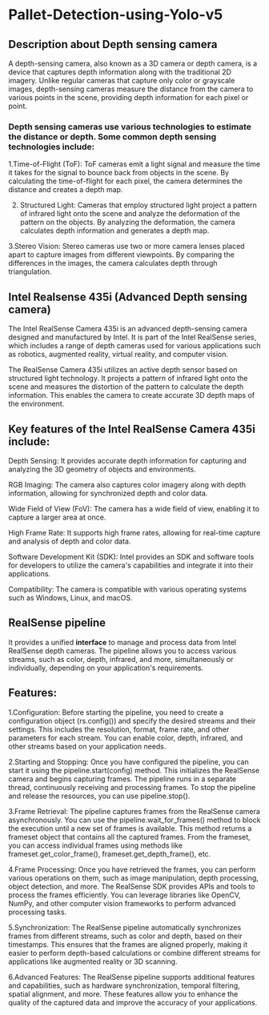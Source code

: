 # Pallet-Detection-using-Yolo-v5

## Description about Depth sensing camera
   A depth-sensing camera, also known as a 3D camera or depth camera, is a device that captures depth information along with the traditional 2D imagery. Unlike regular cameras that capture only color or grayscale images, depth-sensing cameras measure the distance from the camera to various points in the scene, providing depth information for each pixel or point.
   
 ### Depth sensing cameras use various technologies to estimate the distance or depth. Some common depth sensing technologies include:
  1.Time-of-Flight (ToF): ToF cameras emit a light signal and measure the time it takes for the signal to bounce back from objects in the scene. By calculating the time-of-flight for each pixel, the camera determines the distance and creates a depth map.

  2. Structured Light: Cameras that employ structured light project a pattern of infrared light onto the scene and analyze the deformation of the pattern on the objects. By analyzing the deformation, the camera calculates depth information and generates a depth map.

  3.Stereo Vision: Stereo cameras use two or more camera lenses placed apart to capture images from different viewpoints. By comparing the differences in the images, the camera calculates depth through triangulation.

## Intel Realsense 435i (Advanced Depth sensing camera)
The Intel RealSense Camera 435i is an advanced depth-sensing camera designed and manufactured by Intel. It is part of the Intel RealSense series, which includes a range of depth cameras used for various applications such as robotics, augmented reality, virtual reality, and computer vision.

The RealSense Camera 435i utilizes an active depth sensor based on structured light technology. It projects a pattern of infrared light onto the scene and measures the distortion of the pattern to calculate the depth information. This enables the camera to create accurate 3D depth maps of the environment.

## Key features of the Intel RealSense Camera 435i include:

   Depth Sensing: 
      It provides accurate depth information for capturing and analyzing the 3D geometry of objects and environments.
      
   RGB Imaging: 
      The camera also captures color imagery along with depth information, allowing for synchronized depth and color data.
      
   Wide Field of View (FoV): 
      The camera has a wide field of view, enabling it to capture a larger area at once.
      
   High Frame Rate: 
      It supports high frame rates, allowing for real-time capture and analysis of depth and color data.
      
   Software Development Kit (SDK): 
      Intel provides an SDK and software tools for developers to utilize the camera's capabilities and integrate it into their applications.
      
   Compatibility: 
      The camera is compatible with various operating systems such as Windows, Linux, and macOS.

## RealSense pipeline
   It provides a unified **interface** to manage and process data from Intel RealSense depth cameras.
   The pipeline allows you to access various streams, such as color, depth, infrared, and more, simultaneously or individually, depending on your application's requirements.
## Features:
   1.Configuration: 
   Before starting the pipeline, you need to create a configuration object (rs.config()) and specify the desired streams and their settings. This includes the resolution, format, frame rate, and other parameters for each stream. You can enable color, depth, infrared, and other streams based on your application needs.

   2.Starting and Stopping:
            Once you have configured the pipeline, you can start it using the pipeline.start(config) method. This initializes the RealSense camera and begins capturing frames. The pipeline runs in a separate thread, continuously receiving and processing frames. To stop the pipeline and release the resources, you can use pipeline.stop().

   3.Frame Retrieval: 
            The pipeline captures frames from the RealSense camera asynchronously. You can use the pipeline.wait_for_frames() method to block the execution until a new set of frames is available. This method returns a frameset object that contains all the captured frames. From the frameset, you can access individual frames using methods like frameset.get_color_frame(), frameset.get_depth_frame(), etc.

   4.Frame Processing: 
            Once you have retrieved the frames, you can perform various operations on them, such as image manipulation, depth processing, object detection, and more. The RealSense SDK provides APIs and tools to process the frames efficiently. You can leverage libraries like OpenCV, NumPy, and other computer vision frameworks to perform advanced processing tasks.

   5.Synchronization: 
            The RealSense pipeline automatically synchronizes frames from different streams, such as color and depth, based on their timestamps. This ensures that the frames are aligned properly, making it easier to perform depth-based calculations or combine different streams for applications like augmented reality or 3D scanning.

   6.Advanced Features: 
            The RealSense pipeline supports additional features and capabilities, such as hardware synchronization, temporal filtering, spatial alignment, and more. These features allow you to enhance the quality of the captured data and improve the accuracy of your applications.
    
